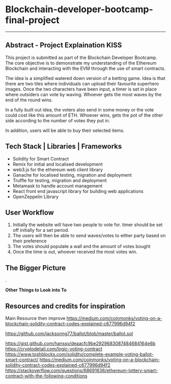 # Blockchain-developer-bootcamp-final-project
---
## Abstract - Project Explaination KISS
This project is submitted as part of the Blockchain Developer Bootcamp. The core objective is to demonstrate my understanding of the Ethereum Blockchain and interacting with the EVM through the use of smart contracts. 

The idea is a simplified watered down version of a betting game. Idea is that there are two tiles where individuals can upload their favourite superhero images. Once the two characters have been input, a timer is set in place where outsiders can vote by waving. Whoever gets the most waves by the end of the round wins. 

In a fully built out idea, the voters also send in some money or the vote could cost like this amount of ETH. Whoever wins, gets the pot of the other side according to the number of votes they put in. 

In addition, users will be able to buy their selected items. 

## Tech Stack | Libraries | Frameworks
- Solidity for Smart Contract 
- Remix for initial and localised development
- web3.js for the ethereum web client library
- Ganache for localised testing, migration and deployment
- Truffle for testing, migration and deployment
- Metamask to handle account management 
- React front end javascript library for building web applications
- OpenZeppelin Library

### 

  
## User Workflow
1. Initially the website will have two people to vote for.  timer should be set off initially for a set period. 
2. The users will then be able to send waves/votes to either party based on their preference
3. The votes should populate a wall and the amount of votes bought 
4. Once the time is out, whoever received the most votes win. 


## The Bigger Picture
. 

**Other Things to Look into To**


## Resources and credits for inspiration
Main Resource then improve
https://medium.com/coinmonks/voting-on-a-blockchain-solidity-contract-codes-explained-c677996d94f2

https://github.com/jacksonng77/ballot/blob/master/ballot.sol



https://gist.github.com/hanssv/deaacfc9be2929683087484684164e6b
https://cryptodetail.com/logic-voting-contract
https://www.toshblocks.com/solidity/complete-example-voting-ballot-smart-contract/
https://medium.com/coinmonks/voting-on-a-blockchain-solidity-contract-codes-explained-c677996d94f2
https://stackoverflow.com/questions/68691636/ethereum-lottery-smart-contract-with-the-following-conditions
